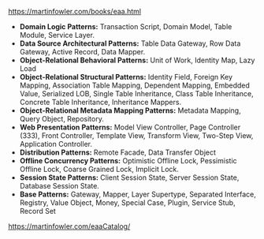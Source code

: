 https://martinfowler.com/books/eaa.html


* **Domain Logic Patterns:** Transaction Script, Domain Model, Table Module, Service Layer.
* **Data Source Architectural Patterns:** Table Data Gateway, Row Data Gateway, Active Record, Data Mapper.
* **Object-Relational Behavioral Patterns:** Unit of Work, Identity Map, Lazy Load 
* **Object-Relational Structural Patterns:** Identity Field, Foreign Key Mapping, Association Table Mapping, Dependent Mapping, Embedded Value, Serialized LOB, Single Table Inheritance, Class Table Inheritance, Concrete Table Inheritance, Inheritance Mappers.
* **Object-Relational Metadata Mapping Patterns:** Metadata Mapping, Query Object, Repository.
* **Web Presentation Patterns:** Model View Controller, Page Controller (333), Front Controller, Template View, Transform View, Two-Step View, Application Controller.
* **Distribution Patterns:** Remote Facade, Data Transfer Object
* **Offline Concurrency Patterns:** Optimistic Offline Lock, Pessimistic Offline Lock, Coarse Grained Lock, Implicit Lock.
* **Session State Patterns:** Client Session State, Server Session State, Database Session State.
* **Base Patterns:** Gateway, Mapper, Layer Supertype, Separated Interface, Registry, Value Object, Money, Special Case, Plugin, Service Stub, Record Set

https://martinfowler.com/eaaCatalog/
